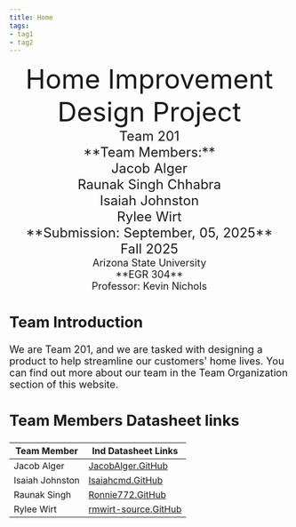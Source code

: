 ```yaml
---
title: Home
tags:
- tag1
- tag2
---
```

<center>
<font size="8">Home Improvement Design Project<br>
<font size="5">Team 201<br>
**Team Members:**<br>
Jacob Alger<br>
Raunak Singh Chhabra<br>
Isaiah Johnston<br>
Rylee Wirt<br>
**Submission: September, 05, 2025**<br>
Fall 2025<br>
<font size="4">Arizona State University<br>
**EGR 304**<br>
Professor: Kevin Nichols<br>
  

</center>

## Team Introduction
We are Team 201, and we are tasked with designing a product to help streamline our customers' home lives. You can find out more about our team in the Team Organization section of this website.


## Team Members Datasheet links

| **Team Member**        |**Ind Datasheet Links** |
| ---------------------- | -----------------------|
| Jacob Alger            | [JacobAlger.GitHub](https://jacob-alger.github.io/)|
| Isaiah Johnston        | [Isaiahcmd.GitHub](https://isaiahcmd.github.io/)|
| Raunak Singh           | [Ronnie772.GitHub](https://ronnie772.github.io)|
| Rylee Wirt             | [rmwirt-source.GitHub](https://rmwirt-source.github.io)|
